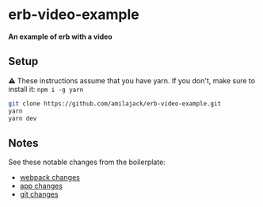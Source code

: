 erb-video-example
==================

**An example of erb with a video**

## Setup
⚠️ These instructions assume that you have yarn. If you don't, make sure to install it: `npm i -g yarn`

```bash
git clone https://github.com/amilajack/erb-video-example.git
yarn
yarn dev
```

## Notes
See these notable changes from the boilerplate:
* [webpack changes](https://github.com/amilajack/erb-video-example/commit/0706e53795dc11b4d8a0932b3a9d6de572de6c71#diff-d9d75cc1dda9c5e912390983ac6b263a)
* [app changes](https://github.com/amilajack/erb-video-example/commit/0706e53795dc11b4d8a0932b3a9d6de572de6c71#diff-a34f56023078235a9037f671e837aa96)
* [git changes](https://github.com/amilajack/erb-video-example/commit/0706e53795dc11b4d8a0932b3a9d6de572de6c71#diff-fc723d30b02a4cca7a534518111c1a66)
